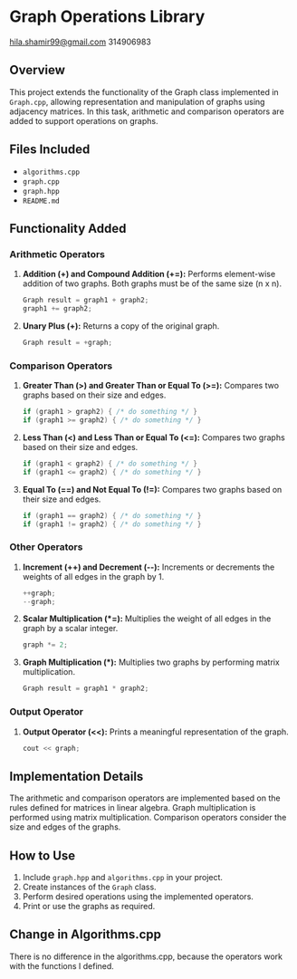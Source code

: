 # Graph Operations Library
hila.shamir99@gmail.com 314906983
## Overview
This project extends the functionality of the Graph class implemented in `Graph.cpp`, allowing representation and manipulation of graphs using adjacency matrices. In this task, arithmetic and comparison operators are added to support operations on graphs.

## Files Included
- `algorithms.cpp`
- `graph.cpp`
- `graph.hpp`
- `README.md`

## Functionality Added

### Arithmetic Operators
1. **Addition (+) and Compound Addition (+=):** Performs element-wise addition of two graphs. Both graphs must be of the same size (n x n).
    ```cpp
    Graph result = graph1 + graph2;
    graph1 += graph2;
    ```
2. **Unary Plus (+):** Returns a copy of the original graph.
    ```cpp
    Graph result = +graph;
    ```

### Comparison Operators
1. **Greater Than (>) and Greater Than or Equal To (>=):** Compares two graphs based on their size and edges.
    ```cpp
    if (graph1 > graph2) { /* do something */ }
    if (graph1 >= graph2) { /* do something */ }
    ```
2. **Less Than (<) and Less Than or Equal To (<=):** Compares two graphs based on their size and edges.
    ```cpp
    if (graph1 < graph2) { /* do something */ }
    if (graph1 <= graph2) { /* do something */ }
    ```
3. **Equal To (==) and Not Equal To (!=):** Compares two graphs based on their size and edges.
    ```cpp
    if (graph1 == graph2) { /* do something */ }
    if (graph1 != graph2) { /* do something */ }
    ```

### Other Operators
1. **Increment (++) and Decrement (--):** Increments or decrements the weights of all edges in the graph by 1.
    ```cpp
    ++graph;
    --graph;
    ```
2. **Scalar Multiplication (*=):** Multiplies the weight of all edges in the graph by a scalar integer.
    ```cpp
    graph *= 2;
    ```
3. **Graph Multiplication (*):** Multiplies two graphs by performing matrix multiplication.
    ```cpp
    Graph result = graph1 * graph2;
    ```

### Output Operator
1. **Output Operator (<<):** Prints a meaningful representation of the graph.
    ```cpp
    cout << graph;
    ```

## Implementation Details
The arithmetic and comparison operators are implemented based on the rules defined for matrices in linear algebra. Graph multiplication is performed using matrix multiplication. Comparison operators consider the size and edges of the graphs.

## How to Use
1. Include `graph.hpp` and `algorithms.cpp` in your project.
2. Create instances of the `Graph` class.
3. Perform desired operations using the implemented operators.
4. Print or use the graphs as required.
## Change in Algorithms.cpp
There is no difference in the algorithms.cpp, because the operators work with the functions I defined.
